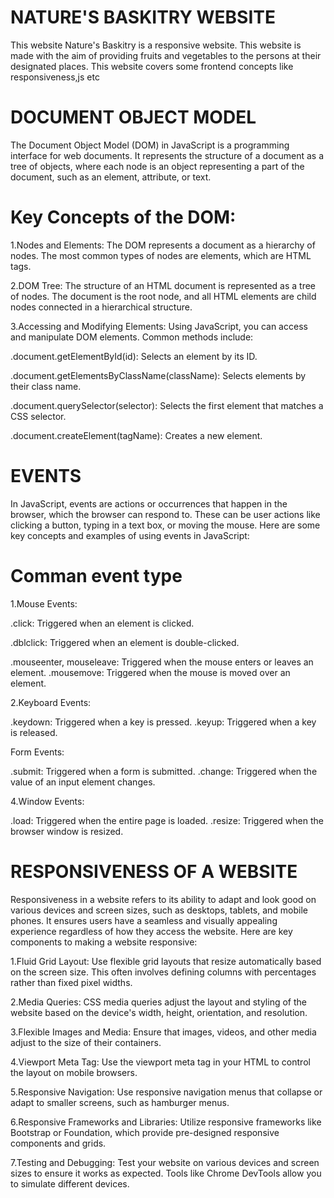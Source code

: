 # NATURE'S BASKITRY WEBSITE
This website Nature's Baskitry is a responsive website.
This website is made with the aim of providing fruits and vegetables to the persons at their designated places. 
This website covers some frontend concepts like responsiveness,js etc

# DOCUMENT OBJECT MODEL
The Document Object Model (DOM) in JavaScript is a programming interface for web documents. It represents the structure of a document as a tree of objects, where each node is an object representing a part of the document, such as an element, attribute, or text.

# Key Concepts of the DOM:

1.Nodes and Elements: The DOM represents a document as a hierarchy of nodes. The most common types of nodes are elements, which are HTML tags.

2.DOM Tree: The structure of an HTML document is represented as a tree of nodes. The document is the root node, and all HTML elements are child nodes connected in a hierarchical structure.

3.Accessing and Modifying Elements: Using JavaScript, you can access and manipulate DOM elements. Common methods include:

.document.getElementById(id): Selects an element by its ID.

.document.getElementsByClassName(className): Selects elements by their class name.

.document.querySelector(selector): Selects the first element that matches a CSS selector.

.document.createElement(tagName): Creates a new element.

# EVENTS
In JavaScript, events are actions or occurrences that happen in the browser, which the browser can respond to. These can be user actions like clicking a button, typing in a text box, or moving the mouse. Here are some key concepts and examples of using events in JavaScript:

# Comman event type

1.Mouse Events:

.click: Triggered when an element is clicked.

.dblclick: Triggered when an element is double-clicked.

.mouseenter, mouseleave: Triggered when the mouse enters or leaves an element.
.mousemove: Triggered when the mouse is moved over an element.


2.Keyboard Events:

.keydown: Triggered when a key is pressed.
.keyup: Triggered when a key is released.

Form Events:

.submit: Triggered when a form is submitted.
.change: Triggered when the value of an input element changes.

4.Window Events:

.load: Triggered when the entire page is loaded.
.resize: Triggered when the browser window is resized.

# RESPONSIVENESS OF A WEBSITE

Responsiveness in a website refers to its ability to adapt and look good on various devices and screen sizes, such as desktops, tablets, and mobile phones. It ensures users have a seamless and visually appealing experience regardless of how they access the website. Here are key components to making a website responsive:

1.Fluid Grid Layout: Use flexible grid layouts that resize automatically based on the screen size. This often involves defining columns with percentages rather than fixed pixel widths.

2.Media Queries: CSS media queries adjust the layout and styling of the website based on the device's width, height, orientation, and resolution.

3.Flexible Images and Media: Ensure that images, videos, and other media adjust to the size of their containers.

4.Viewport Meta Tag: Use the viewport meta tag in your HTML to control the layout on mobile browsers.

5.Responsive Navigation: Use responsive navigation menus that collapse or adapt to smaller screens, such as hamburger menus.

6.Responsive Frameworks and Libraries: Utilize responsive frameworks like Bootstrap or Foundation, which provide pre-designed responsive components and grids.

7.Testing and Debugging: Test your website on various devices and screen sizes to ensure it works as expected. Tools like Chrome DevTools allow you to simulate different devices.

